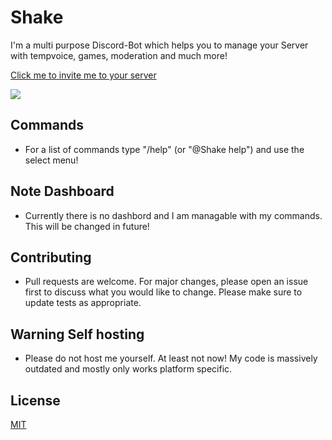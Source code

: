 # Shake

I'm a multi purpose Discord-Bot which helps you to manage your Server with tempvoice, games, moderation and much more!

[Click me to invite me to your server](https://discord.com/api/oauth2/authorize?client_id=778938275397632021&permissions=296150887519&scope=bot%20applications.commands)

<a href="https://top.gg/bot/778938275397632021"><img src="https://top.gg/api/widget/upvotes/778938275397632021.svg"></a>

## Commands

-   For a list of commands type "/help" (or "@Shake help") and use the select menu!

## **Note** Dashboard

-   Currently there is no dashbord and I am managable with my commands.
    This will be changed in future!

## Contributing

-   Pull requests are welcome. For major changes, please open an issue first to discuss what you would like to change.
    Please make sure to update tests as appropriate.

## **Warning** Self hosting

-   Please do not host me yourself. At least not now! My code is massively outdated and mostly only works platform specific.

## License

[MIT](https://choosealicense.com/licenses/mit/)
